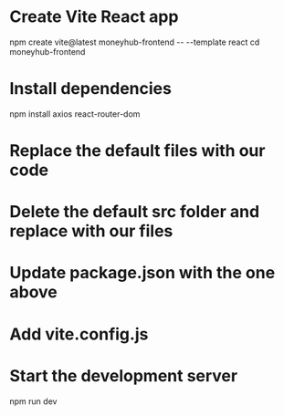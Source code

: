 # Create Vite React app
npm create vite@latest moneyhub-frontend -- --template react
cd moneyhub-frontend

# Install dependencies
npm install axios react-router-dom

# Replace the default files with our code
# Delete the default src folder and replace with our files
# Update package.json with the one above
# Add vite.config.js

# Start the development server
npm run dev
